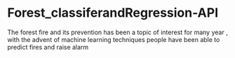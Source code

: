 # Forest_classiferandRegression-API
The forest fire and its prevention has been a topic of interest for many year , with the advent of machine learning techniques people have been able to predict fires and raise alarm  
